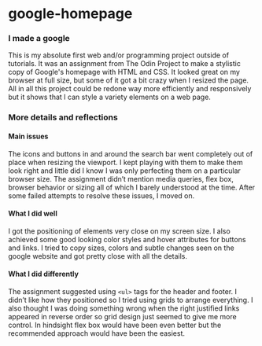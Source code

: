 # google-homepage

### I made a google

This is my absolute first web and/or programming project outside of tutorials. It was an assignment from The Odin Project to make a stylistic copy of Google's homepage with HTML and CSS. It looked great on my browser at full size, but some of it got a bit crazy when I resized the page. All in all this project could be redone way more efficiently and responsively but it shows that I can style a variety elements on a web page. 

### More details and reflections

#### Main issues 

The icons and buttons in and around the search bar went completely out of place when resizing the viewport. I kept playing with them to make them look right and little did I know I was only perfecting them on a particular browser size. The assignment didn’t mention media queries, flex box, browser behavior or sizing all of which I barely understood at the time. After some failed attempts to resolve these issues, I moved on. 

#### What I did well 

I got the positioning of elements very close on my screen size. I also achieved some good looking color styles and hover attributes for buttons and links. I tried to copy sizes, colors and subtle changes seen on the google website and got pretty close with all the details. 

#### What I did differently

The assignment suggested using `<ul>` tags for the header and footer. I didn’t like how they positioned so I tried using grids to arrange everything. I also thought I was doing something wrong when the right justified links appeared in reverse order so grid design just seemed to give me more control. In hindsight flex box would have been even better but the recommended approach would have been the easiest.
